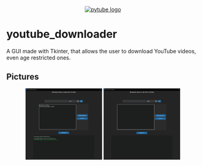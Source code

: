 <div align="center">
  <p>
      <a href="#"><img src="https://cdn.pixabay.com/photo/2016/12/18/13/44/download-1915749_1280.png" width="200" alt="pytube logo" /></a>
  </p>
</div>



# youtube_downloader
A GUI made with Tkinter, that allows the user to download YouTube videos, even age restricted ones.

## Pictures
<div align="center">
  <p>
    <a href="https://github.com/mr-s8/youtube_downloader/blob/main/images/youtube_downloader_gui_tested.png"><img src="https://github.com/mr-s8/youtube_downloader/blob/main/images/youtube_downloader_gui_tested.png"       
    width="200" alt="pytube logo" /></a>
    <a href="https://github.com/mr-s8/youtube_downloader/blob/main/images/youtube_downloader_gui.png"><img src="https://github.com/mr-s8/youtube_downloader/blob/main/images/youtube_downloader_gui.png" width="200" alt="pytube 
    logo" /></a>
  </p>
</div>
